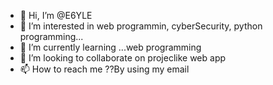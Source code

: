 - 👋 Hi, I’m @E6YLE
- 👀 I’m interested in web programmin, cyberSecurity, python programming...
- 🌱 I’m currently learning ...web programming
- 💞️ I’m looking to collaborate on projeclike web app
- 📫 How to reach me ??By using my email

<!---
E6YLE/E6YLE is a ✨ special ✨ repository because its `README.md` (this file) appears on your GitHub profile.
You can click the Preview link to take a look at your changes.
--->
